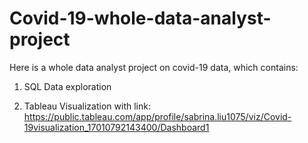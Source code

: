 # Covid-19-whole-data-analyst-project

Here is a whole data analyst project on covid-19 data, which contains:

1. SQL Data exploration

2. Tableau Visualization
   with link: https://public.tableau.com/app/profile/sabrina.liu1075/viz/Covid-19visualization_17010792143400/Dashboard1
